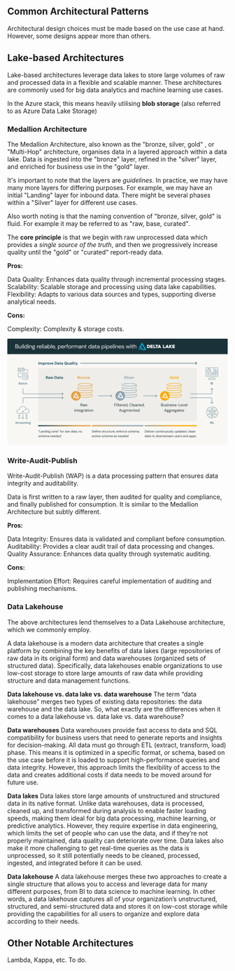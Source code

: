 ## **Common Architectural Patterns**

Architectural design choices must be made based on the use case at hand. However, some designs appear more than others.

## **Lake-based Architectures**

Lake-based architectures leverage data lakes to store large volumes of raw and processed data in a flexible and scalable manner. These architectures are commonly used for big data analytics and machine learning use cases.

In the Azure stack, this means heavily utilising **blob storage** (also referred to as Azure Data Lake Storage)

### **Medallion Architecture**

The Medallion Architecture, also known as the "bronze, silver, gold" , or "Multi-Hop" architecture, organises data in a layered approach within a data lake. Data is ingested into the "bronze" layer, refined in the "silver" layer, and enriched for business use in the "gold" layer.

It's important to note that the layers are *guidelines*. In practice, we may have many more layers for differing purposes. For example, we may have an initial "Landing" layer for inbound data. There might be several phases within a "Silver" layer for different use cases.

Also worth noting is that the naming convention of "bronze, silver, gold" is fluid. For example it may be referred to as "raw, base, curated".

The **core principle** is that we begin with raw unprocessed data which provides a *single source of the truth*, and then we progressively increase quality until the "gold" or "curated" report-ready data.

**Pros:**

Data Quality: Enhances data quality through incremental processing stages.
Scalability: Scalable storage and processing using data lake capabilities.
Flexibility: Adapts to various data sources and types, supporting diverse analytical needs.

**Cons:**

Complexity: Complexity & storage costs.

![Medallion Architecture](../images/medallionArch.png)

### **Write-Audit-Publish**

Write-Audit-Publish (WAP) is a data processing pattern that ensures data integrity and auditability.

Data is first written to a raw layer, then audited for quality and compliance, and finally published for consumption. It is similar to the Medallion Architecture but subtly different.

**Pros:**

Data Integrity: Ensures data is validated and compliant before consumption.
Auditability: Provides a clear audit trail of data processing and changes.
Quality Assurance: Enhances data quality through systematic auditing.


**Cons:**

Implementation Effort: Requires careful implementation of auditing and publishing mechanisms.

### **Data Lakehouse**

The above architectures lend themselves to a Data Lakehouse architecture, which we commonly employ.

A data lakehouse is a modern data architecture that creates a single platform by combining the key benefits of data lakes (large repositories of raw data in its original form) and data warehouses (organized sets of structured data). Specifically, data lakehouses enable organizations to use low-cost storage to store large amounts of raw data while providing structure and data management functions. 

**Data lakehouse vs. data lake vs. data warehouse**
The term “data lakehouse” merges two types of existing data repositories: the data warehouse and the data lake. So, what exactly are the differences when it comes to a data lakehouse vs. data lake vs. data warehouse? 

**Data warehouses**
Data warehouses provide fast access to data and SQL compatibility for business users that need to generate reports and insights for decision-making. All data must go through ETL (extract, transform, load) phase. This means it is optimized in a specific format, or schema, based on the use case before it is loaded to support high-performance queries and data integrity. However, this approach limits the flexibility of access to the data and creates additional costs if data needs to be moved around for future use. 

**Data lakes**
Data lakes store large amounts of unstructured and structured data in its native format. Unlike data warehouses, data is processed, cleaned up, and transformed during analysis to enable faster loading speeds, making them ideal for big data processing, machine learning, or predictive analytics. However, they require expertise in data engineering, which limits the set of people who can use the data, and if they’re not properly maintained, data quality can deteriorate over time. Data lakes also make it more challenging to get real-time queries as the data is unprocessed, so it still potentially needs to be cleaned, processed, ingested, and integrated before it can be used. 

**Data lakehouse**
A data lakehouse merges these two approaches to create a single structure that allows you to access and leverage data for many different purposes, from BI to data science to machine learning. In other words, a data lakehouse captures all of your organization’s unstructured, structured, and semi-structured data and stores it on low-cost storage while providing the capabilities for all users to organize and explore data according to their needs.


## **Other Notable Architectures**

Lambda, Kappa, etc. To do.
